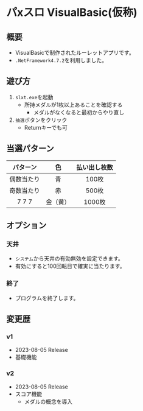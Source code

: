 # パxスロ VisualBasic(仮称)
## 概要
* VisualBasicで制作されたルーレットアプリです。
* `.NetFramework4.7.2`を利用しました。

## 遊び方
1. `slxt.exe`を起動
   * 所持メダルが1枚以上あることを確認する  
     * メダルがなくなると最初からやり直し 
2. `抽選`ボタンをクリック
   * Returnキーでも可

## 当選パターン
|パターン|色|払い出し枚数|
|:---:|:---:|:---:|
|偶数当たり|青|100枚|
|奇数当たり|赤|500枚|
|7 7 7|金（黄）|1000枚|

## オプション
### 天井
* `システム`から天井の有効無効を設定できます。
* 有効にすると100回転目で確実に当たります。

### 終了
* プログラムを終了します。

## 変更歴
### v1
* 2023-08-05 Release
* 基礎機能

### v2
* 2023-08-05 Release
* スコア機能
  * メダルの概念を導入 
